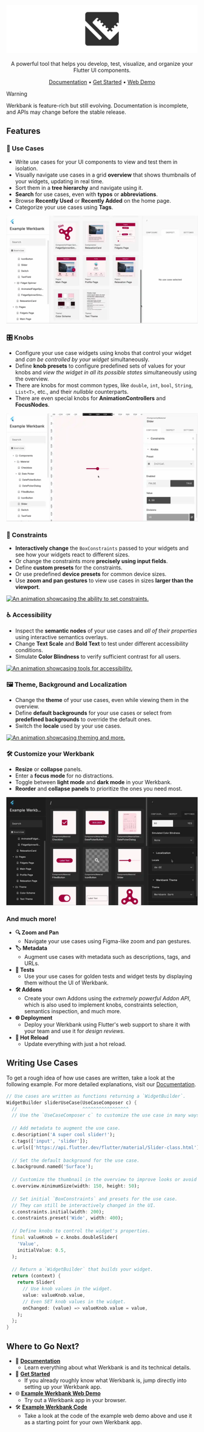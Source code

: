 <p align="center">
  <img src="https://raw.githubusercontent.com/neusta-mobile-solutions-gmbh/werkbank/bb74636725009157442cc92666858f5216ccef9c/assets/banner.png" alt="Werkbank"/><br/><br/>
  <span>A powerful tool that helps you develop, test, visualize, and organize your Flutter UI components.</span>
</p>

<p align="center">
  <a href="https://pub.dev/documentation/werkbank/latest/topics/Welcome-topic.html">Documentation</a> •
  <a href="https://pub.dev/documentation/werkbank/latest/topics/Get%20Started-topic.html">Get Started</a> •
  <a href="https://example-werkbank-246cea10e259.playground.neusta-ms.de/">Web Demo</a>
</p>

> [!WARNING]
> Werkbank is feature-rich but still evolving. Documentation is incomplete, and APIs may change before the stable release.

## Features

### **🧩 Use Cases**

- Write use cases for your UI components to view and test them in isolation.
- Visually navigate use cases in a grid **overview** that shows thumbnails of your widgets, updating in real time.
- Sort them in a **tree hierarchy** and navigate using it.
- **Search** for use cases, even with **typos** or **abbreviations**.
- Browse **Recently Used** or **Recently Added** on the home page.
- Categorize your use cases using **Tags**.

[![An animation showcasing use cases.](https://raw.githubusercontent.com/neusta-mobile-solutions-gmbh/werkbank/a78751dcab9df74116fd589699a69fb3cbe97de9/packages/werkbank/pub_images/use_cases.webp)](https://github.com/user-attachments/assets/4b270492-2b54-4d6c-bbf6-ce755372ff3f)

### **🎛️ Knobs**

- Configure your use case widgets using knobs that control your widget and *can be controlled by your widget* simultaneously.
- Define **knob presets** to configure predefined sets of values for your knobs and *view the widget in all its possible states* simultaneously using the overview.
- There are knobs for most common types, like `double`, `int`, `bool`, `String`, `List<T>`, etc., and their *nullable* counterparts.
- There are even special knobs for **AnimationControllers** and **FocusNodes**.

[![An animation showcasing knobs.](https://raw.githubusercontent.com/neusta-mobile-solutions-gmbh/werkbank/a78751dcab9df74116fd589699a69fb3cbe97de9/packages/werkbank/pub_images/knobs.webp)](https://github.com/user-attachments/assets/4510ff50-54f6-4322-85da-d4aa424da681)

### **📏 Constraints**

- **Interactively change** the `BoxConstraints` passed to your widgets and see how your widgets react to different sizes.
- Or change the constraints more **precisely using input fields**.
- Define **custom presets** for the constraints.
- Or use predefined **device presets** for common device sizes.
- Use **zoom and pan gestures** to view use cases in sizes **larger than the viewport**.

[![An animation showcasing the ability to set constraints.](https://raw.githubusercontent.com/neusta-mobile-solutions-gmbh/werkbank/a78751dcab9df74116fd589699a69fb3cbe97de9/packages/werkbank/pub_images/constraints.webp)](https://github.com/user-attachments/assets/6a6d95b4-e0d4-4e24-9c28-d4dc4d169be0)

### **♿ Accessibility**

- Inspect the **semantic nodes** of your use cases and *all of their properties* using interactive semantics overlays.
- Change **Text Scale** and **Bold Text** to test under different accessibility conditions.
- Simulate **Color Blindness** to verify sufficient contrast for all users.

[![An animation showcasing tools for accessibility.](https://raw.githubusercontent.com/neusta-mobile-solutions-gmbh/werkbank/a78751dcab9df74116fd589699a69fb3cbe97de9/packages/werkbank/pub_images/accessibility.webp)](https://github.com/user-attachments/assets/5f1495c5-8685-4549-a00e-04e9adc00064)

### **🖼️ Theme, Background and Localization**

- Change the **theme** of your use cases, even while viewing them in the overview.
- Define **default backgrounds** for your use cases or select from **predefined backgrounds** to override the default ones.
- Switch the **locale** used by your use cases.

[![An animation showcasing theming and more.](https://raw.githubusercontent.com/neusta-mobile-solutions-gmbh/werkbank/a78751dcab9df74116fd589699a69fb3cbe97de9/packages/werkbank/pub_images/theme_and_more.webp)](https://github.com/user-attachments/assets/9481f912-3dd8-4b72-ba3f-5955495ea979)

### **🛠️ Customize your Werkbank**

- **Resize** or **collapse** panels.
- Enter a **focus mode** for no distractions.
- Toggle between **light mode** and **dark mode** in your Werkbank.
- **Reorder** and **collapse panels** to prioritize the ones you need most.

[![An animation showcasing the customizability of Werkbank.](https://raw.githubusercontent.com/neusta-mobile-solutions-gmbh/werkbank/a78751dcab9df74116fd589699a69fb3cbe97de9/packages/werkbank/pub_images/customization.webp)](https://github.com/user-attachments/assets/379b3d2d-f75e-4f4e-b70b-7f31d1fa4fab)

### **And much more!**

- **🔍 Zoom and Pan**
  - Navigate your use cases using Figma-like zoom and pan gestures.
- **🏷️ Metadata**
  - Augment use cases with metadata such as descriptions, tags, and URLs.
- **🧪 Tests**
  - Use your use cases for golden tests and widget tests by displaying them without the UI of Werkbank.
- **🛠️ Addons**
  - Create your own Addons using the *extremely powerful Addon API*, which is also used to implement knobs, constraints selection, semantics inspection, and much more.
- **🌐 Deployment**
  - Deploy your Werkbank using Flutter's web support to share it with your team and use it for *design reviews*.
- **🔄 Hot Reload**
  - Update everything with just a hot reload.

## Writing Use Cases

To get a rough idea of how use cases are written, take a look at the following example.
For more detailed explanations, visit our [Documentation](https://pub.dev/documentation/werkbank/latest/topics/Welcome-topic.html).

```dart
// Use cases are written as functions returning a `WidgetBuilder`.
WidgetBuilder sliderUseCase(UseCaseComposer c) {
  //                        ^^^^^^^^^^^^^^^^^
  // Use the `UseCaseComposer c` to customize the use case in many ways.

  // Add metadata to augment the use case.
  c.description('A super cool slider!');
  c.tags(['input', 'slider']);
  c.urls(['https://api.flutter.dev/flutter/material/Slider-class.html']);

  // Set the default background for the use case.
  c.background.named('Surface');

  // Customize the thumbnail in the overview to improve looks or avoid overflows.
  c.overview.minimumSize(width: 150, height: 50);

  // Set initial `BoxConstraints` and presets for the use case.
  // They can still be interactively changed in the UI.
  c.constraints.initial(width: 200);
  c.constraints.preset('Wide', width: 400);

  // Define knobs to control the widget's properties.
  final valueKnob = c.knobs.doubleSlider(
    'Value',
    initialValue: 0.5,
  );

  // Return a `WidgetBuilder` that builds your widget.
  return (context) {
    return Slider(
      // Use knob values in the widget.
      value: valueKnob.value,
      // Even SET knob values in the widget.
      onChanged: (value) => valueKnob.value = value,
    );
  };
}
```

## Where to Go Next?

- 📖 [**Documentation**](https://pub.dev/documentation/werkbank/latest/topics/Welcome-topic.html)
  - Learn everything about what Werkbank is and its technical details.
- 🚀 [**Get Started**](https://pub.dev/documentation/werkbank/latest/topics/Get%20Started-topic.html)
  - If you already roughly know what Werkbank is, jump directly into setting up your Werkbank app.
- 🌐 [**Example Werkbank Web Demo**](https://example-werkbank-246cea10e259.playground.neusta-ms.de/)
  - Try out a Werkbank app in your browser.
- 🛠️ [**Example Werkbank Code**](https://github.com/neusta-mobile-solutions-gmbh/werkbank/tree/main/example/example_werkbank)
  - Take a look at the code of the example web demo above and use it as a starting point for your own Werkbank app.
